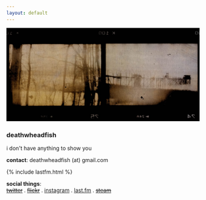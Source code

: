 ```yaml
---
layout: default
---
```

![](./_.jpg)

### deathwheadfish  


i don't have anything to show you  

**contact**: deathwheadfish (at) gmail.com   

{% include lastfm.html %}

**social things**:  
~~[twitter]()~~ . ~~[flickr]()~~ . [instagram](http://instagr.am/deathwheadfish) . [last.fm](http://last.fm/user/deathwheadfish) . ~~[steam]()~~
